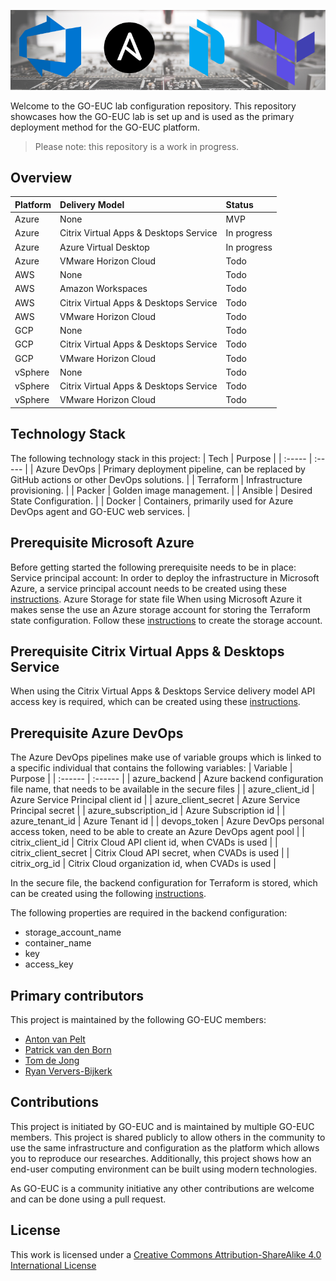 ![feature-image](/.assets/images/feature_image.png)

Welcome to the GO-EUC lab configuration repository. This repository showcases how the GO-EUC lab is set up and is used as the primary deployment method for the GO-EUC platform.

> Please note: this repository is a work in progress.

## Overview
| Platform | Delivery Model | Status |
| :---- | :---- | :---- |
| Azure | None | MVP |
| Azure | Citrix Virtual Apps & Desktops Service | In progress |
| Azure | Azure Virtual Desktop | In progress |
| Azure | VMware Horizon Cloud | Todo |
| AWS | None | Todo |
| AWS | Amazon Workspaces | Todo |
| AWS | Citrix Virtual Apps & Desktops Service | Todo |
| AWS | VMware Horizon Cloud | Todo |
| GCP | None | Todo |
| GCP | Citrix Virtual Apps & Desktops Service | Todo |
| GCP | VMware Horizon Cloud | Todo |
| vSphere | None | Todo |
| vSphere | Citrix Virtual Apps & Desktops Service | Todo |
| vSphere | VMware Horizon Cloud | Todo |

## Technology Stack
The following technology stack in this project:
| Tech | Purpose |
| :----- | :----- |
| Azure DevOps | Primary deployment pipeline, can be replaced by GitHub actions or other DevOps solutions. |
| Terraform | Infrastructure provisioning. |
| Packer | Golden image management. |
| Ansible | Desired State Configuration. |
| Docker | Containers, primarily used for Azure DevOps agent and GO-EUC web services. |

## Prerequisite Microsoft Azure
Before getting started the following prerequisite needs to be in place:
Service principal account:
In order to deploy the infrastructure in Microsoft Azure, a service principal account needs to be created using these [instructions](https://registry.terraform.io/providers/hashicorp/azurerm/latest/docs/guides/service_principal_client_secret).
Azure Storage for state file
When using Microsoft Azure it makes sense the use an Azure storage account for storing the Terraform state configuration. Follow these [instructions](https://docs.microsoft.com/en-us/azure/developer/terraform/store-state-in-azure-storage?tabs=azure-cli) to create the storage account.

## Prerequisite Citrix Virtual Apps & Desktops Service
When using the Citrix Virtual Apps & Desktops Service delivery model API access key is required, which can be created using these [instructions](https://developer.cloud.com/citrix-cloud/citrix-cloud-api-overview/docs/get-started-with-citrix-cloud-apis).

## Prerequisite Azure DevOps
The Azure DevOps pipelines make use of variable groups which is linked to a specific individual that contains the following variables:
| Variable | Purpose |
| :------ | :------ | 
| azure_backend | Azure backend configuration file name, that needs to be available in the secure files |
| azure_client_id | Azure Service Principal client id |
| azure_client_secret | Azure Service Principal secret |
| azure_subscription_id | Azure Subscription id |
| azure_tenant_id | Azure Tenant id |
| devops_token | Azure DevOps personal access token, need to be able to create an Azure DevOps agent pool |
| citrix_client_id | Citrix Cloud API client id, when CVADs is used |
| citrix_client_secret | Citrix Cloud API secret, when CVADs is used |
| citrix_org_id | Citrix Cloud organization id, when CVADs is used |

In the secure file, the backend configuration for Terraform is stored, which can be created using the following [instructions](https://www.terraform.io/language/settings/backends/configuration#file).

The following properties are required in the backend configuration:
  * storage_account_name
  * container_name
  * key
  * access_key

## Primary contributors
This project is maintained by the following GO-EUC members:

  * [Anton van Pelt](https://www.linkedin.com/in/antonvanpelt/?originalSubdomain=nl)
  * [Patrick van den Born](https://www.go-euc.com/members/patrick-van-den-born/)
  * [Tom de Jong](https://www.go-euc.com/members/tom-de-jong/)
  * [Ryan Ververs-Bijkerk](https://www.go-euc.com/members/ryan-ververs-bijkerk/)

## Contributions
This project is initiated by GO-EUC and is maintained by multiple GO-EUC members. This project is shared publicly to allow others in the community to use the same infrastructure and configuration as the platform which allows you to reproduce our researches. Additionally, this project shows how an end-user computing environment can be built using modern technologies.

As GO-EUC is a community initiative any other contributions are welcome and can be done using a pull request.

## License
This work is licensed under a [Creative Commons Attribution-ShareAlike 4.0 International License](http://creativecommons.org/licenses/by-sa/4.0)
 
